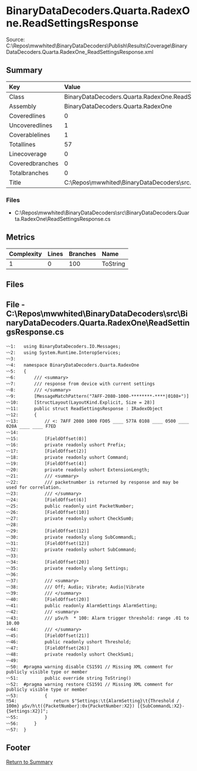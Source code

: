 ﻿
# BinaryDataDecoders.Quarta.RadexOne.ReadSettingsResponse
Source: C:\Repos\mwwhited\BinaryDataDecoders\Publish\Results\Coverage\BinaryDataDecoders.Quarta.RadexOne_ReadSettingsResponse.xml

## Summary

| Key                  | Value                                                            |
| :------------------- | :--------------------------------------------------------------- |
| Class                | BinaryDataDecoders.Quarta.RadexOne.ReadSettingsResponse      | 
| Assembly             | BinaryDataDecoders.Quarta.RadexOne                           | 
| Coveredlines         | 0                                                            | 
| Uncoveredlines       | 1                                                            | 
| Coverablelines       | 1                                                            | 
| Totallines           | 57                                                           | 
| Linecoverage         | 0                                                            | 
| Coveredbranches      | 0                                                            | 
| Totalbranches        | 0                                                            | 
| Title                | C:\Repos\mwwhited\BinaryDataDecoders\src\..\src\BinaryDataDe | 

### Files
 * C:\Repos\mwwhited\BinaryDataDecoders\src\BinaryDataDecoders.Quarta.RadexOne\ReadSettingsResponse.cs

## Metrics

| Complexity | Lines | Branches | Name                                          |
| :--------- | :---- | :------- | :-------------------------------------------- |
| 1          | 0     | 100      | ToString | 
## Files

## File - C:\Repos\mwwhited\BinaryDataDecoders\src\BinaryDataDecoders.Quarta.RadexOne\ReadSettingsResponse.cs

```CSharp
〰1:   using BinaryDataDecoders.IO.Messages;
〰2:   using System.Runtime.InteropServices;
〰3:   
〰4:   namespace BinaryDataDecoders.Quarta.RadexOne
〰5:   {
〰6:       /// <summary>
〰7:       /// response from device with current settings
〰8:       /// </summary>
〰9:       [MessageMatchPattern("7AFF-2080-1000-********-****|0108+")]
〰10:      [StructLayout(LayoutKind.Explicit, Size = 28)]
〰11:      public struct ReadSettingsResponse : IRadexObject
〰12:      {
〰13:          // <: 7AFF 2080 1000 FD05 ____ 577A 0108 ____ 0500 ____ 020A ____ ____ F7ED
〰14:  
〰15:          [FieldOffset(0)]
〰16:          private readonly ushort Prefix;
〰17:          [FieldOffset(2)]
〰18:          private readonly ushort Command;
〰19:          [FieldOffset(4)]
〰20:          private readonly ushort ExtensionLength;
〰21:          /// <summary>
〰22:          /// packetnumber is returned by response and may be used for correlation.
〰23:          /// </summary>
〰24:          [FieldOffset(6)]
〰25:          public readonly uint PacketNumber;
〰26:          [FieldOffset(10)]
〰27:          private readonly ushort CheckSum0;
〰28:  
〰29:          [FieldOffset(12)]
〰30:          private readonly ulong SubCommandL;
〰31:          [FieldOffset(12)]
〰32:          private readonly ushort SubCommand;
〰33:  
〰34:          [FieldOffset(20)]
〰35:          private readonly ulong Settings;
〰36:  
〰37:          /// <summary>
〰38:          /// Off; Audio; Vibrate; Audio|Vibrate
〰39:          /// </summary>
〰40:          [FieldOffset(20)]
〰41:          public readonly AlarmSettings AlarmSetting;
〰42:          /// <summary>
〰43:          /// μSv/h  * 100: Alarm trigger threshold: range .01 to 10.00
〰44:          /// </summary>
〰45:          [FieldOffset(21)]
〰46:          public readonly ushort Threshold;
〰47:          [FieldOffset(26)]
〰48:          private readonly ushort CheckSum1;
〰49:  
〰50:  #pragma warning disable CS1591 // Missing XML comment for publicly visible type or member
〰51:          public override string ToString()
〰52:  #pragma warning restore CS1591 // Missing XML comment for publicly visible type or member
〰53:          {
‼54:              return $"Settings:\t{AlarmSetting}\t{Threshold / 100m} μSv/h\t({PacketNumber}:0x{PacketNumber:X2}) [{SubCommandL:X2}-{Settings:X2}]";
〰55:          }
〰56:      }
〰57:  }

```
## Footer 
[Return to Summary](Summary.md)


